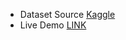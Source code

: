 * Dataset Source [Kaggle](https://www.kaggle.com/andrewmvd/face-mask-detection)
* Live Demo [LINK](https://fmd-test-preview-v1.netlify.app)